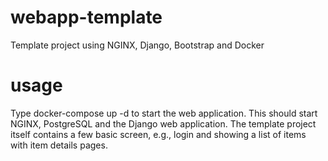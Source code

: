# webapp-template
Template project using NGINX, Django, Bootstrap and Docker

# usage
Type docker-compose up -d to start the web application. This should start NGINX, 
PostgreSQL and the Django web application. The template project itself contains a few basic screen, e.g., login and showing a list of items with item details pages.

